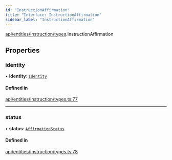 ```yaml
---
id: "InstructionAffirmation"
title: "Interface: InstructionAffirmation"
sidebar_label: "InstructionAffirmation"
---
```


[api/entities/Instruction/types](../../../../../../modules/API/Entities/Instruction/Types/Types.md).InstructionAffirmation

## Properties

### identity

• **identity**: [`Identity`](../../../../../../classes/API/Entities/Identity/Identity.md)

#### Defined in

[api/entities/Instruction/types.ts:77](https://github.com/PolymeshAssociation/polymesh-sdk/blob/720afb69c/src/api/entities/Instruction/types.ts#L77)

___

### status

• **status**: [`AffirmationStatus`](../../../../../../enums/API/Entities/Instruction/Types/AffirmationStatus/AffirmationStatus.md)

#### Defined in

[api/entities/Instruction/types.ts:78](https://github.com/PolymeshAssociation/polymesh-sdk/blob/720afb69c/src/api/entities/Instruction/types.ts#L78)
